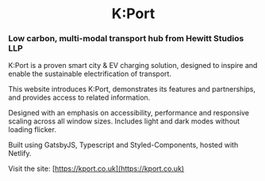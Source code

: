 <h1 align="center">
  K:Port
</h1>

### Low carbon, multi-modal transport hub from Hewitt Studios LLP

K:Port is a proven smart city & EV charging solution, designed to inspire and enable the sustainable electrification of transport.

This website introduces K:Port, demonstrates its features and partnerships, and provides access to related information.

Designed with an emphasis on accessibility, performance and responsive scaling across all window sizes. Includes light and dark modes without loading flicker.

Built using GatsbyJS, Typescript and Styled-Components, hosted with Netlify.

Visit the site: [https://kport.co.uk](https://kport.co.uk)
